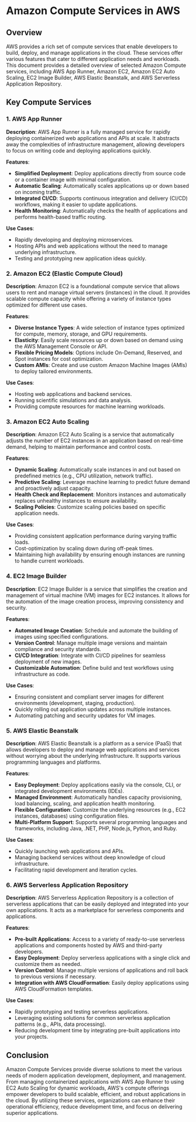 # Amazon Compute Services in AWS

## Overview

AWS provides a rich set of compute services that enable developers to build, deploy, and manage applications in the cloud. These services offer various features that cater to different application needs and workloads. This document provides a detailed overview of selected Amazon Compute services, including AWS App Runner, Amazon EC2, Amazon EC2 Auto Scaling, EC2 Image Builder, AWS Elastic Beanstalk, and AWS Serverless Application Repository.

## Key Compute Services

### 1. AWS App Runner

**Description**: AWS App Runner is a fully managed service for rapidly deploying containerized web applications and APIs at scale. It abstracts away the complexities of infrastructure management, allowing developers to focus on writing code and deploying applications quickly.

**Features**:

- **Simplified Deployment**: Deploy applications directly from source code or a container image with minimal configuration.
- **Automatic Scaling**: Automatically scales applications up or down based on incoming traffic.
- **Integrated CI/CD**: Supports continuous integration and delivery (CI/CD) workflows, making it easier to update applications.
- **Health Monitoring**: Automatically checks the health of applications and performs health-based traffic routing.

**Use Cases**:

- Rapidly developing and deploying microservices.
- Hosting APIs and web applications without the need to manage underlying infrastructure.
- Testing and prototyping new application ideas quickly.

### 2. Amazon EC2 (Elastic Compute Cloud)

**Description**: Amazon EC2 is a foundational compute service that allows users to rent and manage virtual servers (instances) in the cloud. It provides scalable compute capacity while offering a variety of instance types optimized for different use cases.

**Features**:

- **Diverse Instance Types**: A wide selection of instance types optimized for compute, memory, storage, and GPU requirements.
- **Elasticity**: Easily scale resources up or down based on demand using the AWS Management Console or API.
- **Flexible Pricing Models**: Options include On-Demand, Reserved, and Spot instances for cost optimization.
- **Custom AMIs**: Create and use custom Amazon Machine Images (AMIs) to deploy tailored environments.

**Use Cases**:

- Hosting web applications and backend services.
- Running scientific simulations and data analysis.
- Providing compute resources for machine learning workloads.

### 3. Amazon EC2 Auto Scaling

**Description**: Amazon EC2 Auto Scaling is a service that automatically adjusts the number of EC2 instances in an application based on real-time demand, helping to maintain performance and control costs.

**Features**:

- **Dynamic Scaling**: Automatically scale instances in and out based on predefined metrics (e.g., CPU utilization, network traffic).
- **Predictive Scaling**: Leverage machine learning to predict future demand and proactively adjust capacity.
- **Health Check and Replacement**: Monitors instances and automatically replaces unhealthy instances to ensure availability.
- **Scaling Policies**: Customize scaling policies based on specific application needs.

**Use Cases**:

- Providing consistent application performance during varying traffic loads.
- Cost-optimization by scaling down during off-peak times.
- Maintaining high availability by ensuring enough instances are running to handle current workloads.

### 4. EC2 Image Builder

**Description**: EC2 Image Builder is a service that simplifies the creation and management of virtual machine (VM) images for EC2 instances. It allows for the automation of the image creation process, improving consistency and security.

**Features**:

- **Automated Image Creation**: Schedule and automate the building of images using specified configurations.
- **Version Control**: Manage multiple image versions and maintain compliance and security standards.
- **CI/CD Integration**: Integrate with CI/CD pipelines for seamless deployment of new images.
- **Customizable Automation**: Define build and test workflows using infrastructure as code.

**Use Cases**:

- Ensuring consistent and compliant server images for different environments (development, staging, production).
- Quickly rolling out application updates across multiple instances.
- Automating patching and security updates for VM images.

### 5. AWS Elastic Beanstalk

**Description**: AWS Elastic Beanstalk is a platform as a service (PaaS) that allows developers to deploy and manage web applications and services without worrying about the underlying infrastructure. It supports various programming languages and platforms.

**Features**:

- **Easy Deployment**: Deploy applications easily via the console, CLI, or integrated development environments (IDEs).
- **Managed Environment**: Automatically handles capacity provisioning, load balancing, scaling, and application health monitoring.
- **Flexible Configuration**: Customize the underlying resources (e.g., EC2 instances, databases) using configuration files.
- **Multi-Platform Support**: Supports several programming languages and frameworks, including Java, .NET, PHP, Node.js, Python, and Ruby.

**Use Cases**:

- Quickly launching web applications and APIs.
- Managing backend services without deep knowledge of cloud infrastructure.
- Facilitating rapid development and iteration cycles.

### 6. AWS Serverless Application Repository

**Description**: AWS Serverless Application Repository is a collection of serverless applications that can be easily deployed and integrated into your own applications. It acts as a marketplace for serverless components and applications.

**Features**:

- **Pre-built Applications**: Access to a variety of ready-to-use serverless applications and components hosted by AWS and third-party developers.
- **Easy Deployment**: Deploy serverless applications with a single click and customize them as needed.
- **Version Control**: Manage multiple versions of applications and roll back to previous versions if necessary.
- **Integration with AWS CloudFormation**: Easily deploy applications using AWS CloudFormation templates.

**Use Cases**:

- Rapidly prototyping and testing serverless applications.
- Leveraging existing solutions for common serverless application patterns (e.g., APIs, data processing).
- Reducing development time by integrating pre-built applications into your projects.

## Conclusion

Amazon Compute Services provide diverse solutions to meet the various needs of modern application development, deployment, and management. From managing containerized applications with AWS App Runner to using EC2 Auto Scaling for dynamic workloads, AWS's compute offerings empower developers to build scalable, efficient, and robust applications in the cloud. By utilizing these services, organizations can enhance their operational efficiency, reduce development time, and focus on delivering superior applications.

